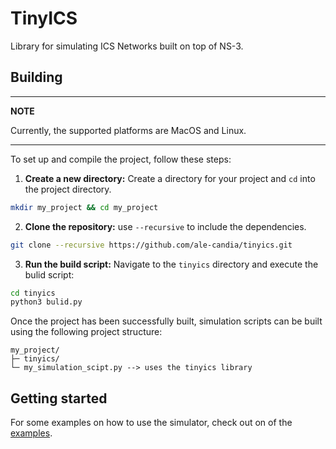 # TinyICS

Library for simulating ICS Networks built on top of NS-3.

## Building

---
**NOTE**

Currently, the supported platforms are MacOS and Linux.

---

To set up and compile the project, follow these steps:

1. **Create a new directory:** Create a directory for your project and `cd` into the project directory.

```sh
mkdir my_project && cd my_project
```

2. **Clone the repository:** use `--recursive` to include the dependencies.
```sh
git clone --recursive https://github.com/ale-candia/tinyics.git
```

3. **Run the build script:** Navigate to the `tinyics` directory and execute the bulid script:
```sh
cd tinyics
python3 bulid.py
```

Once the project has been successfully built, simulation scripts can be built using the following project structure:

```
my_project/
├─ tinyics/
└─ my_simulation_scipt.py --> uses the tinyics library
```

## Getting started

For some examples on how to use the simulator, check out on of the [examples](examples).
